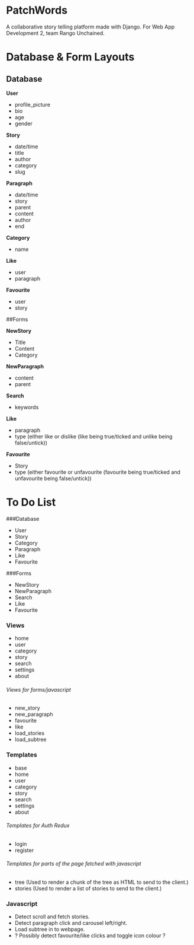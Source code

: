 # PatchWords
A collaborative story telling platform made with Django. For Web App Development 2, team Rango Unchained.


# Database & Form Layouts
## Database
**User**
- profile_picture
- bio
- age
- gender

**Story**
- date/time
- title
- author
- category
- slug

**Paragraph**
- date/time
- story
- parent
- content
- author
- end

**Category**
- name

**Like**
- user
- paragraph

**Favourite**
- user
- story

##Forms

**NewStory**
- Title
- Content
- Category

**NewParagraph**
- content
- parent

**Search**
- keywords

**Like**
- paragraph
- type (either like or dislike (like being true/ticked and unlike being false/untick))

**Favourite**
- Story
- type (either favourite or unfavourite (favourite being true/ticked and unfavourite being false/untick))


# To Do List

###Database
- User
- Story
- Category
- Paragraph
- Like
- Favourite

###Forms
- NewStory
- NewParagraph
- Search
- Like
- Favourite

### Views
- home
- user
- category
- story
- search
- settings
- about

###### Views for forms/javascript

- new_story
- new_paragraph
- favourite
- like
- load_stories
- load_subtree

### Templates
- base
- home
- user
- category
- story
- search
- settings
- about

###### Templates for Auth Redux

- login
- register

###### Templates for parts of the page fetched with javascript

- tree (Used to render a chunk of the tree as HTML to send to the client.)
- stories (Used to render a list of stories to send to the client.)


### Javascript

- Detect scroll and fetch stories.
- Detect paragraph click and carousel left/right.
- Load subtree in to webpage.
- ? Possibly detect favourite/like clicks and toggle icon colour ?
